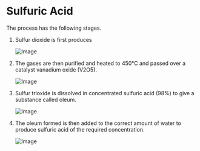 # Sulfuric Acid

The process has the following stages.

1.  Sulfur dioxide is first produces

    ![Image](https://media.discordapp.net/attachments/696291655082442762/908448923159527474/719807591869317201.png?width=1440\&height=274)
2.  The gases are then purified and heated to 450℃ and passed over a catalyst vanadium oxide (V2O5).

    ![Image](https://media.discordapp.net/attachments/696291655082442762/908544805968175104/719807591869317201.png?width=1440\&height=297)
3.  Sulfur trioxide is dissolved in concentrated sulfuric acid (98%) to give a substance called oleum.

    ![Image](https://media.discordapp.net/attachments/696291655082442762/908616753750343690/719807591869317201.png?width=1440\&height=220)
4.  The oleum formed is then added to the correct amount of water to produce sulfuric acid of the required concentration.

    ![Image](https://media.discordapp.net/attachments/696291655082442762/908618487092609044/719807591869317201.png?width=1440\&height=267)
